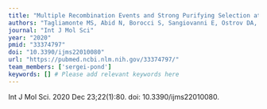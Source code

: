 ```yaml
---
title: "Multiple Recombination Events and Strong Purifying Selection at the Origin of SARS-CoV-2 Spike Glycoprotein Increased Correlated Dynamic Movements"
authors: "Tagliamonte MS, Abid N, Borocci S, Sangiovanni E, Ostrov DA, Kosakovsky Pond SL, Salemi M, Chillemi G, Mavian C."
journal: "Int J Mol Sci"
year: "2020"
pmid: "33374797"
doi: "10.3390/ijms22010080"
url: "https://pubmed.ncbi.nlm.nih.gov/33374797/"
team_members: ['sergei-pond']
keywords: [] # Please add relevant keywords here
---
```

Int J Mol Sci. 2020 Dec 23;22(1):80. doi: 10.3390/ijms22010080.